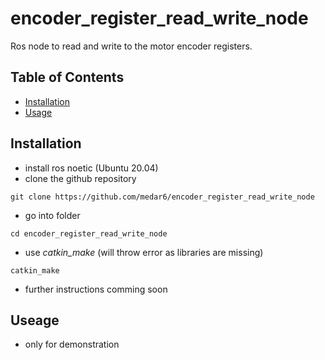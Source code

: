 # encoder_register_read_write_node
Ros node to read and write to the motor encoder registers.

## Table of Contents

- [Installation](#installation)
- [Usage](#usage)

## Installation
- install ros noetic (Ubuntu 20.04)
- clone the github repository
```
git clone https://github.com/medar6/encoder_register_read_write_node
```
- go into folder
```
cd encoder_register_read_write_node
```
- use *catkin_make* (will throw error as libraries are missing)
```
catkin_make
```

- further instructions comming soon
## Useage
- only for demonstration

